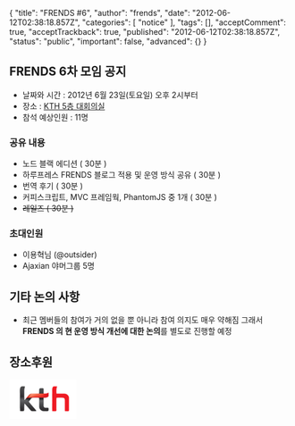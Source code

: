 {
    "title": "FRENDS #6",
    "author": "frends",
    "date": "2012-06-12T02:38:18.857Z",
    "categories": [
        "notice"
    ],
    "tags": [],
    "acceptComment": true,
    "acceptTrackback": true,
    "published": "2012-06-12T02:38:18.857Z",
    "status": "public",
    "important": false,
    "advanced": {}
}

## FRENDS 6차 모임 공지
* 날짜와 시간 : 2012년 6월 23일(토요일) 오후 2시부터
* 장소 : [KTH 5층 대회의실](http://h3.paran.com/2011/location.html)
* 참석 예상인원 : 11명

### 공유 내용
* 노드 블랙 에디션 ( 30분 )
* 하루프레스 FRENDS 블로그 적용 및 운영 방식 공유 ( 30분 )
* 번역 후기 ( 30분 )
* 커피스크립트, MVC 프레임웍, PhantomJS 중 1개 ( 30분 )
* <del>레일즈 ( 30분 )</del>

### 초대인원
* 이용혁님 (@outsider)
* Ajaxian 야머그룹 5명

## 기타 논의 사항
* 최근 멤버들의 참여가 거의 없을 뿐 아니라 참여 의지도 매우 약해짐 그래서 **FRENDS 의 현 운영 방식 개선에 대한 논의**를 별도로 진행할 예정

## 장소후원

![KTH](./@img/kth_ci.png)

